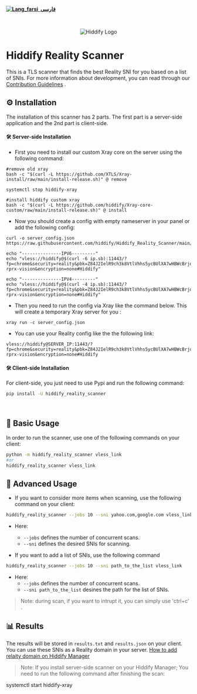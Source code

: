 <base target="_blank">

<div dir="ltr">



[**![Lang_farsi](https://user-images.githubusercontent.com/125398461/234186932-52f1fa82-52c6-417f-8b37-08fe9250a55f.png) &nbsp;فارسی**](README_fa.md)&nbsp;&nbsp;&nbsp;&nbsp;&nbsp;&nbsp;&nbsp;&nbsp;&nbsp;&nbsp;
</div>
<br>
<div align=center markdown="1">
 

![Hiddify Logo](https://user-images.githubusercontent.com/125398461/227777845-a4d0f86b-faa2-4f2b-a410-4aa5f68bfe19.png)

</div>

# Hiddify Reality Scanner

This is a TLS scanner that finds the best Reality SNI for you based on a list of SNIs. For more information about development, you can read through our [Contribution Guidelines](CONTRIBUTING.md) .

## ⚙️ Installation
The installation of this scanner has 2 parts. The first part is a server-side application and the 2nd part is client-side.


#### 🛠️ Server-side Installation

* First you need to install our custom Xray core on the server using the following command:
```
#remove old xray
bash -c "$(curl -L https://github.com/XTLS/Xray-install/raw/main/install-release.sh)" @ remove

systemctl stop hiddify-xray

#install hiddify custom xray
bash -c "$(curl -L https://github.com/hiddify/Xray-core-custom/raw/main/install-release.sh)" @ install
```

* Now you should create a config with empty nameserver in your panel or add the following config:
```
curl -o server_config.json https://raw.githubusercontent.com/hiddify/Hiddify_Reality_Scanner/main/server_config.json

echo "---------------IPV6---------"
echo "vless://hiddify@$(curl -6 ip.sb):11443/?fp=chrome&security=reality&pbk=Z84J2IelR9ch3k8VtlVhhs5ycBUlXA7wHBWcBrjqnAw&sid=6ba85179e30d4fc2&sni=www.google.com&type=tcp&flow=xtls-rprx-vision&encryption=none#Hiddify"

echo "---------------IPV4---------"
echo "vless://hiddify@$(curl -4 ip.sb):11443/?fp=chrome&security=reality&pbk=Z84J2IelR9ch3k8VtlVhhs5ycBUlXA7wHBWcBrjqnAw&sid=6ba85179e30d4fc2&sni=www.google.com&type=tcp&flow=xtls-rprx-vision&encryption=none#Hiddify"

```
* Then you need to run the config via Xray like the command below. This will create a temporary Xray server for you :
```
xray run -c server_config.json
```
* You can use your Reality config like the the following link:

```
vless://hiddify@SERVER_IP:11443/?fp=chrome&security=reality&pbk=Z84J2IelR9ch3k8VtlVhhs5ycBUlXA7wHBWcBrjqnAw&sid=6ba85179e30d4fc2&sni=www.yahoo.com&type=tcp&flow=xtls-rprx-vision&encryption=none#Hiddify
```

#### 🛠️ Client-side Installation
For client-side, you just need to use Pypi and run the following command:
```bash
pip install -U hiddify_reality_scanner
```

<br>

## 🚀 Basic Usage
In order to run the scanner, use one of the following commands on your client:
```bash
python -m hiddify_reality_scanner vless_link
#or
hiddify_reality_scanner vless_link
```
## 🚀 Advanced Usage
* If you want to consider more items when scanning, use the following command on your client:
```bash
hiddify_reality_scanner --jobs 10 --sni yahoo.com,google.com vless_link
```
* Here:
  * `--jobs` defines the number of concurrent scans.
  * `--sni` defines the desired SNIs for scanning.
 
* If you want to add a list of SNIs, use the following command
```bash
hiddify_reality_scanner --jobs 10 --sni path_to_the_list vless_link
```
* Here:
  * `--jobs` defines the number of concurrent scans.
  * `--sni path_to_the_list` desines the path for the list of SNIs.

> Note: during scan, if you want to intrupt it, you can simply use 'ctrl+c' .

## 📊 Results
The results will be stored in `results.txt` and `results.json` on your client. You can use these SNIs as a Reality domain in your server. [How to add relaity domain on Hiddify Manager](https://github.com/hiddify/Hiddify-Manager/wiki/How-to-use-Reality-on-Hiddify)



> Note: If you install server-side scanner on your Hiddify Manager; You need to run the following command after finishing the scan:

systemctl start hiddify-xray
